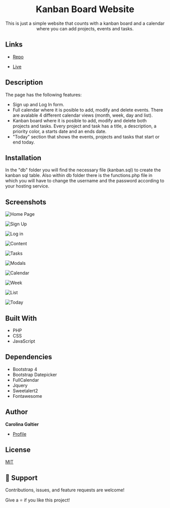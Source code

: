 <h1 align="center">Kanban Board Website</h1>

<p align="center">This is just a simple website that counts with a kanban board and a calendar where you can add projects, events and tasks.</p>

## Links

- [Repo](https://github.com/carogaltier/KanbanBoard_website "Kanban Board Website Repo")

- [Live](http://kanban_kalendar.tk "Live View")


## Description

The page has the following features:
- Sign up and Log In form.
- Full calendar where it is posible to add, modify and delete events. There are avalable 4 different calendar views (month, week, day and list).
- Kanban board where it is posible to add, modify and delete both projects and tasks. Every project and task has a title, a description, a priority color, a starts date and an ends date. 
- "Today" section that shows the events, projects and tasks that start or end today.

## Installation

In the "db" folder you will find the necessary file (kanban.sql) to create the kanban sql table. Also within db folder there is the functions.php file in which you will have to change the username and the password according to your hosting service.

## Screenshots

![Home Page](/screenshots/main.jpg "Home Page")

![Sign Up](/screenshots/signup.jpg "Sign Up form")

![Log in](/screenshots/login.jpg "Log in form")

![Content](/screenshots/content.jpg "Content Page")

![Tasks](/screenshots/tasks.jpg "Tasks and projects")

![Modals](/screenshots/modals.jpg "Modal")

![Calendar](/screenshots/calendar.jpg "Calendar")

![Week](/screenshots/week.jpg "Weekly Calendar")

![List](/screenshots/list.jpg "List of events")

![Today](/screenshots/today.jpg "Summary of the day")

## Built With

- PHP
- CSS
- JavaScript

## Dependencies

- Bootstrap 4
- Bootstrap Datepicker
- FullCalendar
- Jquery
- Sweetalert2
- Fontawesome

## Author

**Carolina Galtier**

- [Profile](https://github.com/carogaltier "Carolina Galtier")

## License
[MIT](https://choosealicense.com/licenses/mit/)

## 🤝 Support

Contributions, issues, and feature requests are welcome!

Give a ⭐️ if you like this project!
